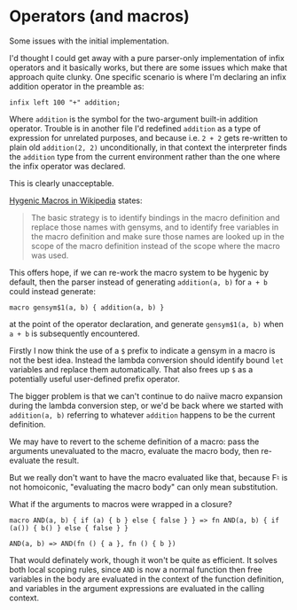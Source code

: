 # Operators (and macros)

Some issues with the initial implementation.

I'd thought I could get away with a pure parser-only implementation of
infix operators and it basically works, but there are some issues which
make that approach quite clunky.  One specific scenario is where I'm
declaring an infix addition operator in the preamble as:

```
infix left 100 "+" addition;
```

Where `addition` is the symbol for the two-argument built-in addition
operator. Trouble is in another file I'd redefined `addition` as a type
of expression for unrelated purposes, and because i.e. `2 + 2` gets
re-written to plain old `addition(2, 2)` unconditionally, in that context
the interpreter finds the `addition` type from the current environment
rather than the one where the infix operator was declared.

This is clearly unacceptable.

[Hygenic Macros in Wikipedia](https://en.wikipedia.org/wiki/Hygienic_macro) states:

> The basic strategy is to identify bindings in the macro definition and
> replace those names with gensyms, and to identify free variables in the
> macro definition and make sure those names are looked up in the scope
> of the macro definition instead of the scope where the macro was used.

This offers hope, if we can re-work the macro system to be hygenic by default,
then the parser instead of generating
`addition(a, b)` for `a + b` could instead generate:

```
macro gensym$1(a, b) { addition(a, b) }
```

at the point of the operator declaration, and generate `gensym$1(a, b)`
when `a + b` is subsequently encountered.

Firstly I now think the use of a `$` prefix to indicate a gensym in a macro
is not the best idea. Instead the lambda conversion should identify bound
`let` variables and replace them automatically. That also frees up `$` as a
potentially useful user-defined prefix operator.

The bigger problem is that we can't continue to do naiive macro expansion during
the lambda conversion step, or we'd be back where we started with
`addition(a, b)` referring to whatever `addition` happens to be the current
definition.

We may have to revert to the scheme definition of a macro: pass the arguments
unevaluated to the macro, evaluate the macro body, then re-evaluate the result.

But we really don't want to have the macro evaluated like that, because F♮ is not
homoiconic, "evaluating the macro body" can only mean substitution.

What if the arguments to macros were wrapped in a closure?

```
macro AND(a, b) { if (a) { b } else { false } } => fn AND(a, b) { if (a()) { b() } else { false } }

AND(a, b) => AND(fn () { a }, fn () { b })
```

That would definately work, though it won't be quite as efficient. It solves both
local scoping rules, since `AND` is now a normal function then free variables in the
body are evaluated in the context of the function definition, and variables in the
argument expressions are evaluated in the calling context.

